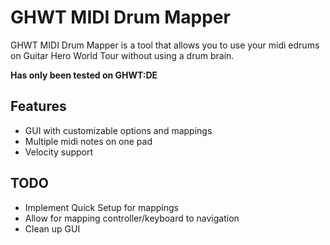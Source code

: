 # GHWT MIDI Drum Mapper

GHWT MIDI Drum Mapper is a tool that allows you to use your midi edrums on Guitar Hero World Tour without using a drum brain.

__Has only been tested on GHWT:DE__

## Features
- GUI with customizable options and mappings
- Multiple midi notes on one pad
- Velocity support

## TODO
- Implement Quick Setup for mappings
- Allow for mapping controller/keyboard to navigation
- Clean up GUI

